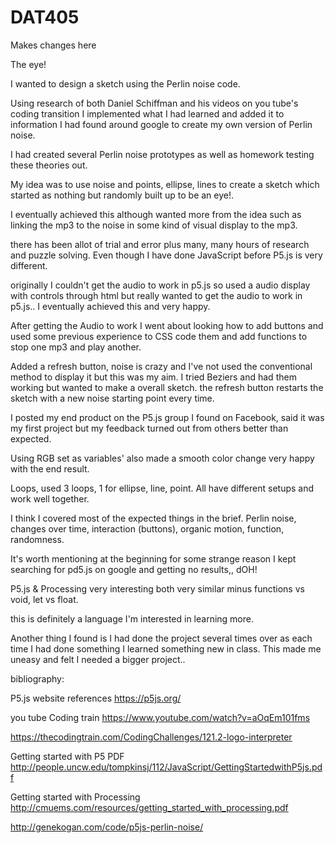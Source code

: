 # DAT405

Makes changes here

The eye!


I wanted to design a sketch using the Perlin noise code.

Using research of both Daniel Schiffman and his videos on you tube's coding transition
I implemented what I had learned and added it to information I had found around google to
create my own version of Perlin noise.

I had created several Perlin noise prototypes as well as homework testing these theories out.

My idea was to use noise and points, ellipse, lines to create a sketch which started as nothing but randomly built up to be an eye!.

I eventually achieved this although wanted more from the idea such as linking the mp3 to the noise in some kind of visual display to the mp3.

there has been allot of trial and error plus many, many hours of research and puzzle solving. Even though I have done JavaScript before P5.js is very different.

originally I couldn't get the audio to work in p5.js so used a audio display with controls through html but really wanted to get the audio to work in p5.js.. I eventually achieved this and very happy.

After getting the Audio to work I went about looking how to add buttons and used some previous experience to CSS code them and add functions to stop one mp3 and play another.

Added a refresh button, noise is crazy and I've not used the conventional method to display it but this was my aim. I tried Beziers and had them working but wanted to make a overall sketch.
the refresh button restarts the sketch with a new noise starting point every time.

I posted my end product on the P5.js group I found on Facebook, said it was my first project but my feedback turned out from others better than expected.

Using RGB set as variables' also made a smooth color change very happy with the end result.

Loops, used 3 loops, 1 for ellipse, line, point. All have different setups and work well together.

I think I covered most of the expected things in the brief. Perlin noise, changes over time, interaction (buttons), organic motion, function, randomness.

It's worth mentioning at the beginning for some strange reason I kept searching for pd5.js on google and getting no results,, dOH!

P5.js & Processing very interesting both very similar minus functions vs void, let vs float.

this is definitely a language I'm interested in learning more.  

Another thing I found is I had done the project several times over as each time I had done something I learned something new in class. This made me uneasy and felt I needed a bigger project..

bibliography:

P5.js website references https://p5js.org/

you tube Coding train https://www.youtube.com/watch?v=aOqEm101fms

https://thecodingtrain.com/CodingChallenges/121.2-logo-interpreter


Getting started with P5 PDF http://people.uncw.edu/tompkinsj/112/JavaScript/GettingStartedwithP5js.pdf

Getting started with Processing http://cmuems.com/resources/getting_started_with_processing.pdf

http://genekogan.com/code/p5js-perlin-noise/
